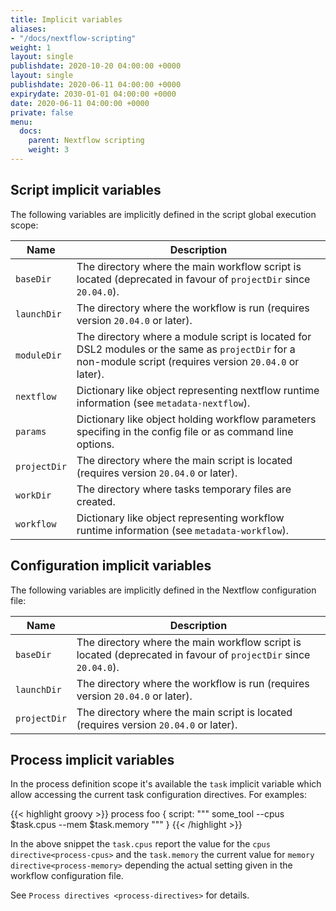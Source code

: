 ```yaml
---
title: Implicit variables
aliases:
- "/docs/nextflow-scripting"
weight: 1
layout: single
publishdate: 2020-10-20 04:00:00 +0000
layout: single
publishdate: 2020-06-11 04:00:00 +0000
expirydate: 2030-01-01 04:00:00 +0000
date: 2020-06-11 04:00:00 +0000
private: false
menu:
  docs:
    parent: Nextflow scripting
    weight: 3
---
```


## Script implicit variables

The following variables are implicitly defined in the script global execution scope:

| Name         | Description                                                                                                                                                |
|--------------|------------------------------------------------------------------------------------------------------------------------------------------------------------|
| `baseDir`    | The directory where the main workflow script is located (deprecated in favour of `projectDir` since `20.04.0`).                                            |
| `launchDir`  | The directory where the workflow is run (requires version `20.04.0` or later).                                                                             |
| `moduleDir`  | The directory where a module script is located for DSL2 modules or the same as `projectDir` for a non-module script (requires version `20.04.0` or later). |
| `nextflow`   | Dictionary like object representing nextflow runtime information (see `metadata-nextflow`).                                                                |
| `params`     | Dictionary like object holding workflow parameters specifing in the config file or as command line options.                                                |
| `projectDir` | The directory where the main script is located (requires version `20.04.0` or later).                                                                      |
| `workDir`    | The directory where tasks temporary files are created.                                                                                                     |
| `workflow`   | Dictionary like object representing workflow runtime information (see `metadata-workflow`).                                                                |

## Configuration implicit variables

The following variables are implicitly defined in the Nextflow configuration file:

| Name         | Description                                                                                                     |
|--------------|-----------------------------------------------------------------------------------------------------------------|
| `baseDir`    | The directory where the main workflow script is located (deprecated in favour of `projectDir` since `20.04.0`). |
| `launchDir`  | The directory where the workflow is run (requires version `20.04.0` or later).                                  |
| `projectDir` | The directory where the main script is located (requires version `20.04.0` or later).                           |

## Process implicit variables

In the process definition scope it's available the `task` implicit variable which allow accessing the current task configuration directives. For examples:

{{< highlight groovy >}}
    process foo {
      script:
      """
      some_tool --cpus $task.cpus --mem $task.memory
      """
    }
{{< /highlight >}}

In the above snippet the `task.cpus` report the value for the `cpus directive<process-cpus>` and the `task.memory` the current value for `memory directive<process-memory>` depending the actual setting given in the workflow configuration file.

See `Process directives <process-directives>` for details.
